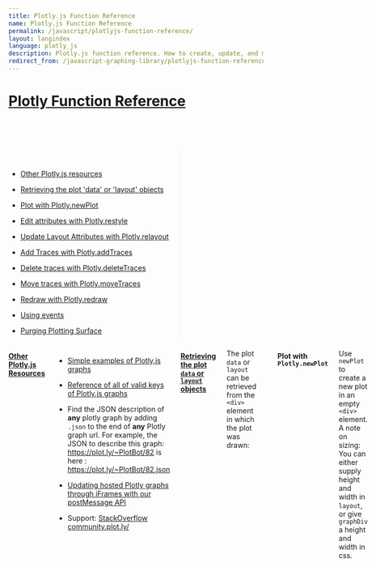 ```yaml
---
title: Plotly.js Function Reference
name: Plotly.js Function Reference
permalink: /javascript/plotlyjs-function-reference/
layout: langindex
language: plotly_js
description: Plotly.js function reference. How to create, update, and modify graphs drawn with Plotly's Javascript Graphing Library.
redirect_from: /javascript-graphing-library/plotlyjs-function-reference/
---
```


<h1 id="plotlyjs-function-reference" class="centered"><a class="no_underline" href="#plotlyjs-function-reference">Plotly Function Reference</a></h1>
<br><br><br>
<div class="row">
    <div class="four columns">
      <div class="toc" style="border-right: 1px solid #f3f3f3; padding-right: 20px;"><br><br>
          <ul>
              <li><a href="#other-resources" class="attribute-name"><p class="left-align">Other Plotly.js resources</p></a></li>
              <li><a href="#retrieving-data-layout" class="attribute-name"><p class="left-align">Retrieving the plot 'data' or 'layout' objects</p></a></li>
              <li><a href="#plotly-newplot" class="attribute-name"><p class="left-align">Plot with Plotly.newPlot</p></a></li>
              <li><a href="#plotly-restyle" class="attribute-name"><p class="left-align">Edit attributes with Plotly.restyle</p></a></li>
              <li><a href="#plotly-relayout" class="attribute-name"><p class="left-align">Update Layout Attributes with Plotly.relayout</p></a></li>
              <li><a href="#plotly-addtraces" class="attribute-name"><p class="left-align">Add Traces with Plotly.addTraces</p></a></li>
              <li><a href="#plotly-deletetraces" class="attribute-name"><p class="left-align">Delete traces with Plotly.deleteTraces</p></a></li>
              <li><a href="#plotly-movetraces" class="attribute-name"><p class="left-align">Move traces with Plotly.moveTraces</p></a></li>
              <li><a href="#plotly-redraw" class="attribute-name"><p class="left-align">Redraw with Plotly.redraw</p></a></li>
              <li><a href="#plotly-events" class="attribute-name"><p class="left-align">Using events</p></a></li>
              <li><a href="#plotly-purge" class="attribute-name"><p class="left-align">Purging Plotting Surface</p></a></li>
          </ul>
      </div>
    </div>
<div class="eight columns">
<h4 id="other-resources"><a class="no_underline plot-blue" href="#other-resources">Other Plotly.js Resources</a></h4>

<ul>
<li><p><a href="/javascript/">Simple examples of Plotly.js graphs</a></p></li>
<li><p><a class="no_underline" href="/javascript/reference">Reference of all of valid keys of Plotly.js graphs</a></p></li>
<li><p>Find the JSON description of <b>any</b> plotly graph by adding <code>.json</code> to the end of <b>any</b> Plotly graph url. For example, the JSON to describe this graph: <a class="no_underline" href="https://plot.ly/~PlotBot/82">https://plot.ly/~PlotBot/82</a> is here : <a class="no_underline" href="https://plot.ly/~PlotBot/82.json">https://plot.ly/~PlotBot/82.json</a></p></li>
<li><p><a class="no_underline" href="https://github.com/plotly/postMessage-API">Updating hosted Plotly graphs through iFrames with our postMessage API</a></p></li>
<li><p>Support: <a class="no_underline" href="http://stackoverflow.com/questions/tagged/plotly?sort=newest&pageSize=15">StackOverflow</a> <a class="no_underline" href="http://community.plot.ly/">community.plot.ly/</a></p></li>
</ul>

<h4 id="retrieving-data-layout"><a class="no_underline plot-blue" href="#retrieving-data-layout">Retrieving the plot <code>data</code> or <code>layout</code></pre> objects</a></h4>

The plot <code>data</code> or <code>layout</code> can  be retrieved from the <code>&lt;div&gt;</code> element in which the plot was drawn:

<pre><code class="language-javascript hljs" data-lang="javascript">
var data = [trace1, trace2, trace3];
Plotly.newPlot('examplePlot', data, {title:'My Plot'});

var plotDiv = document.getElementById('examplePlot');
var plotData = plotDiv.data;
</code></pre>

<h4 id="plotly-newplot"><a>Plot with <code>Plotly.newPlot</code></a></h4>

Use <code>newPlot</code> to create a new plot in an empty <code>&lt;div&gt;</code> element.
A note on sizing: You can either supply height and width in <code>layout</code>, or give <code>graphDiv</code> a height and width in css.

<pre><code class="language-javascript hljs" data-lang="javascript">
var trace1 = {
  x: [1999, 2000, 2001, 2002],
  y: [10, 15, 13, 17],
  type: 'scatter'
};
var trace2 = {
  x: [1999, 2000, 2001, 2002],
  y: [16, 5, 11, 9],
  type: 'scatter'
};
var data = [trace1, trace2];
var layout = {
  title: 'Sales Growth',
  xaxis: {
    title: 'Year',
    showgrid: false,
    zeroline: false
  },
  yaxis: {
    title: 'Percent',
    showline: false
  }
};
Plotly.newPlot(graphDiv, data, layout);

// deprecated: calling plot again will add new trace(s) to the plot,
// but will ignore new layout.
var data2 = [{
  x: [1999, 2000, 2001, 2002],
  y: [10, 9, 8, 7],
  type: 'scatter'
}];
var layout2 = {title: 'Revenue'};
Plotly.newPlot(graphDiv, data2, layout2);
</code></pre>
<br>

<p data-height="440" data-theme-id="15263" data-slug-hash="meaKwE" data-default-tab="result" data-user="plotly" class='codepen' data-preview="true">See the Pen <a href='http://codepen.io/plotly/pen/meaKwE/'>Plotly.newPlot</a> by plotly (<a href='http://codepen.io/plotly'>@plotly</a>) on <a href='http://codepen.io'>CodePen</a>.</p>
<script async src="//assets.codepen.io/assets/embed/ei.js"></script>

<br>

You can hide the link to Plotly's cloud with <code>{showLink: false}</code> as the 4th argument.<br>
<code>Plotly.plot(divid, data, layout, {showLink: false})</code>

There are several other options that you can supply as the fourth argument. See more examples of the <a href="https://plot.ly/javascript/configuration-options/">configuration options.</a>

<h4 id="plotly-restyle"><a class="no_underline plot-blue" href="#plotly-restyle">Edit attributes with <code>Plotly.restyle</code></a></h4>

A more efficient means of changing parameters in the data array. When restyling, you may choose to have the specified changes effect as many traces as desired. The update is given as a single object and the traces that are effected are given as a list of traces indices. Note, leaving the trace indices unspecified assumes that you want to restyle <b>all</b> the traces.

<pre><code class="language-javascript hljs" data-lang="javascript">
// restyle a single trace using attribute strings
var update = {
    opacity: 0.4,
    marker.color: 'red'
};
Plotly.restyle(graphDiv, update, 0);

// restyle all traces using attribute strings
var update = {
    opacity: 0.4,
    marker.color: 'red'
};
Plotly.restyle(graphDiv, update);

// restyle two traces using attribute strings
var update = {
    opacity: 0.4,
    marker.color: 'red'
};
Plotly.restyle(graphDiv, update, [1, 2]);
</code></pre>

<br>

<p data-height="400" data-theme-id="15263" data-slug-hash="meaKYw" data-default-tab="result" data-user="plotly" class='codepen' data-preview="true">See the Pen <a href='http://codepen.io/plotly/pen/meaKYw/'>Plotly.restyle</a> by plotly (<a href='http://codepen.io/plotly'>@plotly</a>) on <a href='http://codepen.io'>CodePen</a>.</p>
<script async src="//assets.codepen.io/assets/embed/ei.js"></script>

<br>

The above examples have applied values across single or multiple traces. However, you can also specify <b>arrays</b> of values to apply to traces <b>in turn</b>.

<pre><code class="language-javascript hljs" data-lang="javascript">
// restyle the first trace's marker color 'red' and the second's 'green'
var update = {
    marker.color: ['red', 'green']
};
Plotly.restyle(graphDiv, update, [0, 1])

// alternate between red and green for all traces (note omission of traces)
var update = {
    marker.color: ['red', 'green']
};
Plotly.restyle(graphDiv, update)
</code></pre>

<br>

<p data-height="515" data-theme-id="15263" data-slug-hash="NGeBGL" data-default-tab="result" data-user="plotly" class='codepen' data-preview="true">See the Pen <a href='http://codepen.io/plotly/pen/NGeBGL/'>Plotly.restyle Traces in Turn</a> by plotly (<a href='http://codepen.io/plotly'>@plotly</a>) on <a href='http://codepen.io'>CodePen</a>.</p>

<br>

In restyle, arrays are assumed to be used in conjunction with the trace indices provided. Therefore, to apply an array <b>as a value</b>, you need to wrap it in an additional array. For example:

<pre><code class="language-javascript hljs" data-lang="javascript">
// update the color attribute of the first trace so that the markers within the same trace
// have different colors
var update = {
    marker.color: [['red', 'green']]
}
Plotly.restyle(graphDiv, update, [0])

// update two traces with new z data
var update = {z: [[[1,2,3], [2,1,2], [1,1,1]], [[0,1,1], [0,2,1], [3,2,1]]]};
Plotly.restyle(graphDiv, update, [1, 2])
</code></pre>

<br>

<p data-height="502" data-theme-id="15263" data-slug-hash="wKRxJE" data-default-tab="result" data-user="plotly" class='codepen' data-preview="true">See the Pen <a href='http://codepen.io/plotly/pen/wKRxJE/'>Plotly.restyle Arrays </a> by plotly (<a href='http://codepen.io/plotly'>@plotly</a>) on <a href='http://codepen.io'>CodePen</a>.</p>
<script async src="//assets.codepen.io/assets/embed/ei.js"></script>

<br>

The term <b>attribute strings</b> is used above to mean <b>flattened</b> (e.g., <code>{marker: {color: 'red'}}</code> vs. <code>{'marker.color': red}</code>). When you pass an attribute string to restyle inside the update object, it’s assumed to mean <b>update only this attribute</b>. Therefore, if you wish to replace and entire sub-object, you may simply specify <b>one less level of nesting</b>.

<pre><code class="language-javascript hljs" data-lang="javascript">
// replace the entire marker object with the one provided
var update = {
    marker: {color: 'red'}
};
Plotly.restyle(graphDiv, update, [0])
</code></pre>

<br>

<p data-height="528" data-theme-id="15263" data-slug-hash="LpMBOy" data-default-tab="result" data-user="plotly" class='codepen' data-preview="true">See the Pen <a href='http://codepen.io/plotly/pen/LpMBOy/'>Plotly.restyle Attribute strings </a> by plotly (<a href='http://codepen.io/plotly'>@plotly</a>) on <a href='http://codepen.io'>CodePen</a>.</p>
<script async src="//assets.codepen.io/assets/embed/ei.js"></script>

<br>

<h4 id="plotly-relayout"><a class="no_underline plot-blue" href="#plotly-relayout">Update layout attributes with <code>Plotly.relayout</code></a></h4>

A more efficient means of updating just the layout in a graphDiv. The call signature and arguments for relayout are similar (but simpler) to restyle. Because there are no indices to deal with, arrays need not be wrapped. Also, no argument specifying applicable trace indices is passed in.

<pre><code class="language-javascript hljs" data-lang="javascript">
// update only values within nested objects
var update = {
    title: 'some new title',
    xaxis.range: [0, 5]
};
Plotly.relayout(graphDiv, update)
</code></pre>

<br>

<p data-height="526" data-theme-id="15263" data-slug-hash="meajqx" data-default-tab="result" data-user="plotly" class='codepen' data-preview="true">See the Pen <a href='http://codepen.io/plotly/pen/meajqx/'>Plotly.relayout</a> by plotly (<a href='http://codepen.io/plotly'>@plotly</a>) on <a href='http://codepen.io'>CodePen</a>.</p>
<script async src="//assets.codepen.io/assets/embed/ei.js"></script>

<br>

Again, caution should be taken regarding flat <b>attribute strings</b> vs sub-objects used with relayout. In the above example, the value for <code>range</code> <b>in</b> <code>xaxis</code> is update. Conversly, below, the <code>xaxis</code> object is <b>replaced</b> with one that only has the range value:

<pre><code class="language-javascript hljs" data-lang="javascript">
// update an entire nested object with relayout
var update = {
    tile: 'some new title',
    xaxis: {range: [0, 5]}
};
Plotly.relayout(graphDiv, update)
</code></pre>

<br>

<p data-height="507" data-theme-id="15263" data-slug-hash="jbXpZj" data-default-tab="result" data-user="plotly" class='codepen' data-preview="true">See the Pen <a href='http://codepen.io/plotly/pen/jbXpZj/'>Plotly.relayout - xaxis replace</a> by plotly (<a href='http://codepen.io/plotly'>@plotly</a>) on <a href='http://codepen.io'>CodePen</a>.</p>
<script async src="//assets.codepen.io/assets/embed/ei.js"></script>

<br>

<h4 id="plotly-addtraces"><a class="no_underline plot-blue" href="#plotly-addtraces">Add Traces with <code>Plotly.addTraces</code></a></h4>

This allows you to add <b>new</b> traces to an existing <code>graphDiv</code> at any location in its data array.

<pre><code class="language-javascript hljs" data-lang="javascript">
// add a single trace to an existing graphDiv
Plotly.addTraces(graphDiv, {y: [2,1,2]});

// add two traces
Plotly.addTraces(graphDiv, [{y: [2,1,2]}, {y: [4, 5, 7]}]);

// add a trace at the beginning of the data array
Plotly.addTraces(graphDiv, {y: [1, 5, 7]}, 0);
</code></pre>

<br>

<p data-height="510" data-theme-id="15263" data-slug-hash="xwmJvL" data-default-tab="result" data-user="plotly" class='codepen' data-preview="true">See the Pen <a href='http://codepen.io/plotly/pen/xwmJvL/'>Plotly.addtraces</a> by plotly (<a href='http://codepen.io/plotly'>@plotly</a>) on <a href='http://codepen.io'>CodePen</a>.</p>
<script async src="//assets.codepen.io/assets/embed/ei.js"></script>

<br>

<h4 id="plotly-deletetraces"><a class="no_underline plot-blue" href="#plotly-deletetraces">Delete Traces with <code>Plotly.deleteTraces</code></a></h4>

This allows you to remove traces from an existing <code>graphDiv</code> by specifying the indices of the traces to be removed.

<pre><code class="language-javascript hljs" data-lang="javascript">
// remove the first trace
Plotly.deleteTraces(graphDiv, 0);

// remove the last two traces
Plotly.deleteTraces(graphDiv, [-2, -1]);
</code></pre>

<br>

<p data-height="503" data-theme-id="15263" data-slug-hash="meaGRo" data-default-tab="result" data-user="plotly" class='codepen' data-preview="true">See the Pen <a href='http://codepen.io/plotly/pen/meaGRo/'>Plotly.deleteTraces</a> by plotly (<a href='http://codepen.io/plotly'>@plotly</a>) on <a href='http://codepen.io'>CodePen</a>.</p>
<script async src="//assets.codepen.io/assets/embed/ei.js"></script>

<br>

<h4 id="plotly-movetraces"><a class="no_underline plot-blue" href="#plotly-movetraces">Move Traces with <code>Plotly.moveTraces</code></a></h4>

This allows you to reorder traces in an existing <code>graphDiv</code>. This will change the ordering of the layering and the legend.

<pre><code class="language-javascript hljs" data-lang="javascript">
// move the first trace (at index 0) the the end of the data array
Plotly.moveTraces(graphDiv, 0);

// move selected traces (at indices [0, 3, 5]) to the end of the data array
Plotly.moveTraces(graphDiv, [0, 3, 5]);

// move last trace (at index -1) to the beginning of the data array (index 0)
Plotly.moveTraces(graphDiv, -1, 0);

// move selected traces (at indices [1, 4, 5]) to new indices [0, 3, 2]
Plotly.moveTraces(graphDiv, [1, 4, 5], [0, 3, 2]);
</code></pre>

<br>

<p data-height="500" data-theme-id="15263" data-slug-hash="LpMJyB" data-default-tab="result" data-user="plotly" class='codepen' data-preview="true">See the Pen <a href='http://codepen.io/plotly/pen/LpMJyB/'>Plotly.moveTraces</a> by plotly (<a href='http://codepen.io/plotly'>@plotly</a>) on <a href='http://codepen.io'>CodePen</a>.</p>
<script async src="//assets.codepen.io/assets/embed/ei.js"></script>

<br>

<h4 id="plotly-redraw"><a class="no_underline plot-blue" href="#plotly-redraw">Redraw with <code>Plotly.redraw</code></a></h4>

Use <code>redraw</code> to trigger a complete recalculation and redraw of the graph. This is not the fastest way to change single attributes, but may be the simplest way. You can make any arbitrary change to the data and layout objects, including completely replacing them, then call redraw.

<pre><code class="language-javascript hljs" data-lang="javascript">
// make a modification to a graphDiv's data and redraw
graphDiv.data[0].opacity = 0.4;
Plotly.redraw(graphDiv);

// make many modifications and redraw
graphDiv.data[1].marker.color = 'red';
graphDiv.data.push({x: [1,2,3,4], y: [4,3,2,1], mode: 'lines+markers'})
graphDiv.layout.showlegend = false;
Plotly.redraw(graphDiv);
</code></pre>

<br>

<p data-height="515" data-theme-id="15263" data-slug-hash="GpPXdV" data-default-tab="result" data-user="plotly" class='codepen' data-preview="true">See the Pen <a href='http://codepen.io/plotly/pen/GpPXdV/'>Plotly.redraw</a> by plotly (<a href='http://codepen.io/plotly'>@plotly</a>) on <a href='http://codepen.io'>CodePen</a>.</p>
<script async src="//assets.codepen.io/assets/embed/ei.js"></script>

<br>

<h4 id="plotly-events"><a class="no_underline plot-blue" href="#plotly-redraw">Using events</a></h4>

Plots emit events prefixed with <code>plotly_</code> when clicked or hovered over, and event handlers can be bound to events using the <code>on</code> method that is exposed by the plot div object. It is possible to use jQuery events, but plotly.js no longer bundles jQuery, so we recommend using the plotly.js implementation.

<pre><code class="language-javascript hljs" data-lang="javascript">
// You can obtain the plot using document.getElementById('graphDiv')
graphDiv.on('plotly_click', function(data){
    // do something using the event data
});
</code></pre>

<br>

As well as <code>plotly\_click</code>, there is <code>plotly\_beforehover</code>, <code>plotly\_hover</code> and <code>plotly_unhover</code>.

<br>

<h4 id="plotly-purge"><a class="no_underline plot-blue" href="#plotly-purge">Purging plotting surface</a></h4>

Using `purge` will clear the div, and remove any Plotly plots that have been placed in it.
<pre><code class="language-javascript hljs" data-lang="javascript">
// purge will be used on the div that you wish clear of Plotly plots
Plotly.purge(graphDiv);
</code></pre>

<br>

<p data-height="515" data-theme-id="15263" data-slug-hash="GpPXdV" data-default-tab="result" data-user="plotly" class='codepen' data-preview="true">See the Pen <a href='http://codepen.io/plotly/pen/xOVpeb'>Plotly.purge</a> by plotly (<a href='http://codepen.io/plotly'>@plotly</a>) on <a href='http://codepen.io'>CodePen</a>.</p>
<script async src="//assets.codepen.io/assets/embed/ei.js"></script>
<br>

<h4 id="plotly-plot"><a class="no_underline plot-blue" href="#note-plotly-plot">A note on <code>Plotly.plot</code></a></h4>

<code>Plotly.plot</code> is like <code>newPlot</code>, but it isn't idempotent (you can't call it multiple times in a row).
    </div>
</div>
